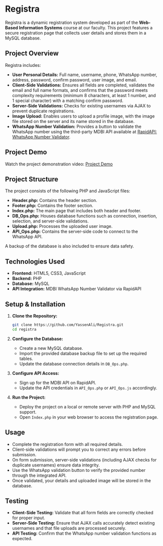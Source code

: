 # Registra

Registra is a dynamic registration system developed as part of the **Web-Based Information Systems** course at our faculty. This project features a secure registration page that collects user details and stores them in a MySQL database.

## Project Overview

Registra includes:
- **User Personal Details:** Full name, username, phone, WhatsApp number, address, password, confirm password, user image, and email.
- **Client-Side Validations:** Ensures all fields are completed, validates the email and full name formats, and confirms that the password meets complexity requirements (minimum 8 characters, at least 1 number, and 1 special character) with a matching confirm password.
- **Server-Side Validations:** Checks for existing usernames via AJAX to prevent duplicate registrations.
- **Image Upload:** Enables users to upload a profile image, with the image file stored on the server and its name stored in the database.
- **WhatsApp Number Validation:** Provides a button to validate the WhatsApp number using the third-party MDBI API available at [RapidAPI: WhatsApp Number Validator](https://rapidapi.com/finestoreuk/api/whatsapp-numbervalidator3).

## Project Demo

Watch the project demonstration video: [Project Demo](https://drive.google.com/file/d/15bBE9DWbK6C_rQYHgPtYCcoW_Z7Snfpo/view?usp=drive_link)

## Project Structure

The project consists of the following PHP and JavaScript files:
- **Header.php:** Contains the header section.
- **Footer.php:** Contains the footer section.
- **Index.php:** The main page that includes both header and footer.
- **DB_Ops.php:** Houses database functions such as connection, insertion, selection, and server-side validations.
- **Upload.php:** Processes the uploaded user image.
- **API_Ops.php:** Contains the server-side code to connect to the WhatsApp API.
<!-- - **API_Ops.js:** JavaScript file that handles the client-side API calls and validation. -->

A backup of the database is also included to ensure data safety.

## Technologies Used

- **Frontend:** HTML5, CSS3, JavaScript
- **Backend:** PHP
- **Database:** MySQL
- **API Integration:** MDBI WhatsApp Number Validator via RapidAPI

## Setup & Installation

1. **Clone the Repository:**
   ```bash
   git clone https://github.com/YassenAli/Registra.git
   cd registra
   ```

2. **Configure the Database:**
   - Create a new MySQL database.
   - Import the provided database backup file to set up the required tables.
   - Update the database connection details in `DB_Ops.php`.

3. **Configure API Access:**
   - Sign up for the MDBI API on RapidAPI.
   - Update the API credentials in `API_Ops.php` or `API_Ops.js` accordingly.

4. **Run the Project:**
   - Deploy the project on a local or remote server with PHP and MySQL support.
   - Open `Index.php` in your web browser to access the registration page.

## Usage

- Complete the registration form with all required details.
- Client-side validations will prompt you to correct any errors before submission.
- On form submission, server-side validations (including AJAX checks for duplicate usernames) ensure data integrity.
- Use the WhatsApp validation button to verify the provided number through the integrated API.
- Once validated, your details and uploaded image will be stored in the database.

## Testing

- **Client-Side Testing:** Validate that all form fields are correctly checked for proper input.
- **Server-Side Testing:** Ensure that AJAX calls accurately detect existing usernames and that file uploads are processed securely.
- **API Testing:** Confirm that the WhatsApp number validation functions as expected.
